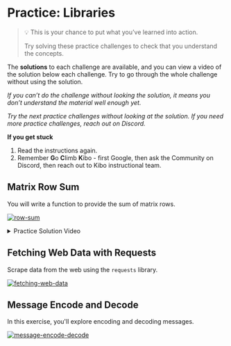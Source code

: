 # Practice: Libraries

> 💡 This is your chance to put what you’ve learned into action.
>
> Try solving these practice challenges to check that you understand the concepts.

The **solutions** to each challenge are available, and you can view a video of the solution below each challenge.
Try to go through the whole challenge without using the solution.

_If you can’t do the challenge without looking the solution, it means you don’t understand the material well enough yet._

_Try the next practice challenges without looking at the solution. If you need more practice challenges, reach out on Discord._

<aside>

**If you get stuck**
1. Read the instructions again.
2. Remember **G**o **C**limb **K**ibo - first Google, then ask the Community on Discord, then reach out to Kibo instructional team.

</aside>

## Matrix Row Sum

You will write a function to provide the sum of matrix rows.

[![row-sum](https://img.shields.io/static/v1?label=Open%20Project&message=row%20sum&color=blue)](https://classroom.github.com/a/xCgifD3K)

<details><summary>Practice Solution Video</summary>

<div style="position: relative; padding-bottom: 56.25%; height: 0;"><iframe src="https://youtube.com/embed/0sn_7wqw4BQ" frameborder="0" webkitallowfullscreen mozallowfullscreen allowfullscreen style="position: absolute; top: 0; left: 0; width: 100%; height: 100%;"></iframe></div>

</details>

## Fetching Web Data with Requests

Scrape data from the web using the `requests` library.

[![fetching-web-data](https://img.shields.io/static/v1?label=Open%20Project&message=fetching%20web%20data&color=blue)](https://classroom.github.com/a/_ldTa8Zi)

## Message Encode and Decode

In this exercise, you'll explore encoding and decoding messages.

[![message-encode-decode](https://img.shields.io/static/v1?label=Open%20Project&message=message%20encode%20decode&color=blue)](https://classroom.github.com/a/Y-LQqQfd)


